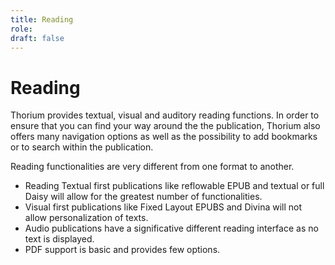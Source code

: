 ```yaml
---
title: Reading
role:
draft: false
---
```


# Reading

Thorium provides textual, visual and auditory reading functions. In
order to ensure that you can find your way around the the publication,
Thorium also offers many navigation options as well as the possibility
to add bookmarks or to search within the publication.

Reading functionalities are very different from one format to another.

-   Reading Textual first publications like reflowable EPUB and textual
    or full Daisy will allow for the greatest number of functionalities.
-   Visual first publications like Fixed Layout EPUBS and Divina will
    not allow personalization of texts.
-   Audio publications have a significative different reading interface
    as no text is displayed.
-   PDF support is basic and provides few options.
